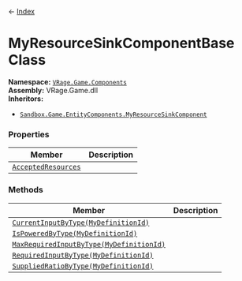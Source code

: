 ← [Index](ApiIndex)
# MyResourceSinkComponentBase Class
**Namespace:** [`VRage.Game.Components`](VRage.Game.Components)  
**Assembly:** VRage.Game.dll  
**Inheritors:**
* [`Sandbox.Game.EntityComponents.MyResourceSinkComponent`](Sandbox.Game.EntityComponents.MyResourceSinkComponent)

### Properties
|Member|Description|
|---|---|
|[`AcceptedResources`](VRage.Game.Components.AcceptedResources)||
### Methods
|Member|Description|
|---|---|
|[`CurrentInputByType(MyDefinitionId)`](VRage.Game.Components.CurrentInputByType)||
|[`IsPoweredByType(MyDefinitionId)`](VRage.Game.Components.IsPoweredByType)||
|[`MaxRequiredInputByType(MyDefinitionId)`](VRage.Game.Components.MaxRequiredInputByType)||
|[`RequiredInputByType(MyDefinitionId)`](VRage.Game.Components.RequiredInputByType)||
|[`SuppliedRatioByType(MyDefinitionId)`](VRage.Game.Components.SuppliedRatioByType)||
